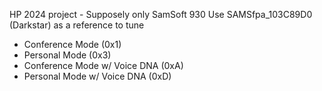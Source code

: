 HP 2024 project - Supposely only SamSoft 930
Use SAMSfpa_103C89D0 (Darkstar) as a reference to tune
- Conference Mode (0x1)
- Personal Mode (0x3)
- Conference Mode w/ Voice DNA (0xA)
- Personal Mode w/ Voice DNA (0xD)
